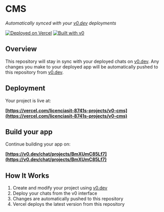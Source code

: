 # CMS

*Automatically synced with your [v0.dev](https://v0.dev) deployments*

[![Deployed on Vercel](https://img.shields.io/badge/Deployed%20on-Vercel-black?style=for-the-badge&logo=vercel)](https://vercel.com/licenciasit-8741s-projects/v0-cms)
[![Built with v0](https://img.shields.io/badge/Built%20with-v0.dev-black?style=for-the-badge)](https://v0.dev/chat/projects/BmXUmC85Lf7)

## Overview

This repository will stay in sync with your deployed chats on [v0.dev](https://v0.dev).
Any changes you make to your deployed app will be automatically pushed to this repository from [v0.dev](https://v0.dev).

## Deployment

Your project is live at:

**[https://vercel.com/licenciasit-8741s-projects/v0-cms](https://vercel.com/licenciasit-8741s-projects/v0-cms)**

## Build your app

Continue building your app on:

**[https://v0.dev/chat/projects/BmXUmC85Lf7](https://v0.dev/chat/projects/BmXUmC85Lf7)**

## How It Works

1. Create and modify your project using [v0.dev](https://v0.dev)
2. Deploy your chats from the v0 interface
3. Changes are automatically pushed to this repository
4. Vercel deploys the latest version from this repository

